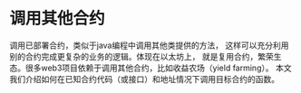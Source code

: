 # 调用其他合约
调用已部署合约，类似于java编程中调用其他类提供的方法，
这样可以充分利用别的合约完成更复杂的业务的逻辑。体现在以太坊上，
就是复用合约，繁荣生态。很多web3项目依赖于调用其他合约，比如收益农场（yield farming）。
本文我们介绍如何在已知合约代码（或接口）和地址情况下调用目标合约的函数。